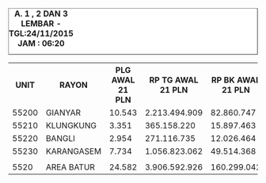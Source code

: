 <HTML>
<HEAD>
<META HTTP-EQUIV="Content-Type" CONTENT="text/html;charset=windows-1252">
<TITLE>MONITOR LEMBAR BILLMAN NOPEMBER 2015 - AREA BATUR</TITLE> 


</HEAD>
<BODY>
<TABLE BORDER=1 BGCOLOR=#ffffff CELLSPACING=0><FONT FACE="Segoe UI" COLOR=#000000><CAPTION><B>A. 1 , 2 DAN 3 LEMBAR  - TGL:24/11/2015 JAM : 06:20</B></CAPTION></FONT>

<table><tbody><tr><th>UNIT</th><th>RAYON</th><th> PLG AWAL 21 PLN </th><th>RP TG AWAL 21 PLN</th><th> RP BK AWAL 21 PLN </th><th> TARGET AKHIR WEB </th><th> % TARGET 30 </th><th>% PENCAPAIAN</th><th> SISA RP TG 24 06:20 </th><th> SISA RP BK 24 06:20 </th><th> SISA PLG 24 06:20 </th><th> BELUM </th><th> ADA </th></tr><tr><td>55200</td><td>GIANYAR</td><td> 10.543 </td><td> 2.213.494.909 </td><td> 82.860.747 </td><td> 465.250.665 </td><td>21,02%</td><td>-40,58%</td><td> 1.611.740.652 </td><td> 62.091.496 </td><td> 7.659 </td><td> 7.512 </td><td> 147 </td></tr><tr><td>55210</td><td>KLUNGKUNG</td><td> 3.351 </td><td> 365.158.220 </td><td> 15.897.463 </td><td> 27.048.305 </td><td>7,41%</td><td>-10,85%</td><td> 276.270.370 </td><td> 11.665.463 </td><td> 2.326 </td><td> 2.326 </td><td> - </td></tr><tr><td>55220</td><td>BANGLI</td><td> 2.954 </td><td> 271.116.735 </td><td> 12.026.464 </td><td> 15.884.801 </td><td>5,86%</td><td>-8,41%</td><td> 204.841.434 </td><td> 9.242.835 </td><td> 2.273 </td><td> 2.248 </td><td> 25 </td></tr><tr><td>55230</td><td>KARANGASEM</td><td> 7.734 </td><td> 1.056.823.062 </td><td> 49.514.368 </td><td> 186.660.111 </td><td>17,66%</td><td>-28,25%</td><td> 847.401.786 </td><td> 40.091.207 </td><td> 5.967 </td><td> 5.899 </td><td> 68 </td></tr><tr><td> </td><td> </td><td> </td><td> </td><td> </td><td> </td><td> </td><td> </td><td> </td><td> </td><td> </td><td> </td><td> </td></tr><tr><td>5520</td><td> AREA BATUR</td><td> 24.582 </td><td> 3.906.592.926 </td><td> 160.299.042 </td><td> 694.843.882 </td><td>17,79%</td><td>-30,95%</td><td> 2.940.254.242 </td><td> 123.091.001 </td><td> 18.225 </td><td> 17.985 </td><td> 240 </td></tr></tbody></table>


<TFOOT></TFOOT>
</TABLE>
</BODY>
</HTML> 
